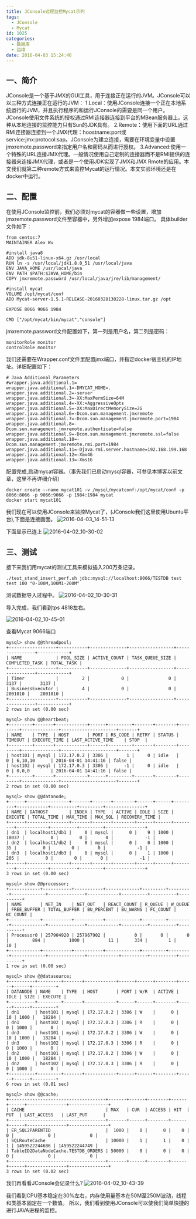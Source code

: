 ```yaml
---
title: JConsole远程监控Mycat示列
tags:
  - JConsole
  - Mycat
id: 1025
categories:
  - 数据库
  - 运维
date: 2016-04-03 15:24:40
---
```


## 一、简介
JConsole是一个基于JMX的GUI工具，用于连接正在运行的JVM。JConsole可以以三种方式连接正在运行的JVM：
1.Local：使用JConsole连接一个正在本地系统运行的JVM，并且执行程序的和运行JConsole的需要是同一个用户。JConsole使用文件系统的授权通过RMI连接器连接到平台的MBean服务器上。这种从本地连接的监控能力只有Sun的JDK具有。
2.Remote：使用下面的URL通过RMI连接器连接到一个JMX代理：hoostname:port或service:jmx:protocol:sap。JConsole为建立连接，需要在环境变量中设置jmxremote.password来指定用户名和密码从而进行授权。
3.Advanced:使用一个特殊的URL连接JMX代理。一般情况使用自己定制的连接器而不是RMI提供的连接器来连接JMX代理，或者是一个使用JDK实现了JMX和JMX Rmote的应用。本文我们就第二种remote方式来监控Mycat的运行情况。本文实验环境还是在docker中运行。

## 二、配置
在使用JConsole监控前，我们必须对mycat的容器做一些设置，增加jmxremote.password文件至容器中，另外增加expose 1984端口。
具体builder文件如下：

    from centos:7
    MAINTAINER Alex Wu

    #install java8
    ADD jdk-8u51-linux-x64.gz /usr/local
    RUN ln -s /usr/local/jdk1.8.0_51 /usr/local/java
    ENV JAVA_HOME /usr/local/java
    ENV PATH $PATH:$JAVA_HOME/bin
    COPY jmxremote.password /usr/local/java/jre/lib/management/

    #install mycat
    VOLUME /opt/mycat/conf
    ADD Mycat-server-1.5.1-RELEASE-20160328130228-linux.tar.gz /opt

    EXPOSE 8066 9066 1984

    CMD ["/opt/mycat/bin/mycat","console"]

jmxremote.password文件配置如下，第一列是用户名，第二列是密码：
    
    monitorRole monitor
    controlRole monitor
    
我们还需要在Wrapper.conf文件里配置jmx端口，并指定docker宿主机的IP地址。详细配置如下：
   	 
	# Java Additional Parameters
    #wrapper.java.additional.1=
    wrapper.java.additional.1=-DMYCAT_HOME=.
    wrapper.java.additional.2=-server
    wrapper.java.additional.3=-XX:MaxPermSize=64M
    wrapper.java.additional.4=-XX:+AggressiveOpts
    wrapper.java.additional.5=-XX:MaxDirectMemorySize=2G
    wrapper.java.additional.6=-Dcom.sun.management.jmxremote
    wrapper.java.additional.7=-Dcom.sun.management.jmxremote.port=1984
    wrapper.java.additional.8=-Dcom.sun.management.jmxremote.authenticate=false
    wrapper.java.additional.9=-Dcom.sun.management.jmxremote.ssl=false
    wrapper.java.additional.10=-Dcom.sun.management.jmxremote.rmi.port=1984
    wrapper.java.additional.11=-Djava.rmi.server.hostname=192.168.199.168
    wrapper.java.additional.12=-Xmx4G
    wrapper.java.additional.13=-Xms1G
    
配置完成,启动mycat容器。（事先我们已启动mysql容器，可参见本博客以前文章，这里不再详细介绍）
    
    docker create --name mycat101 -v /mysql/mycatconf:/opt/mycat/conf -p 8066:8066 -p 9066:9066 -p 1984:1984 mycat
    docker start mycat101
    
我们现在可以使用JConsole来监控Mycat了，(JConsole我们这里使用Ubuntu平台),下面是连接画面。
![2016-04-03_14-51-13](http://orufryv17.bkt.clouddn.com/wp-content/uploads/2016/04/2016-04-03_14-51-13.jpg)

下面显示已连上
![2016-04-02_10-30-02](http://orufryv17.bkt.clouddn.com/wp-content/uploads/2016/04/2016-04-02_10-30-02.jpg)

## 三、测试
接下来我们用mycat的测试工具来模拟插入200万条记录。
    
    ./test_stand_insert_perf.sh jdbc:mysql://localhost:8066/TESTDB test test 100 "0-100M,100M1-200M"
    
测试数据导入过程中。
![2016-04-02_10-30-31](http://orufryv17.bkt.clouddn.com/wp-content/uploads/2016/04/2016-04-02_10-30-31.jpg)

导入完成，我们看到tps 4818左右。

![2016-04-02_10-45-01](http://orufryv17.bkt.clouddn.com/wp-content/uploads/2016/04/2016-04-02_10-45-01.jpg)

查看Mycat 9066端口
    
    mysql> show @@threadpool;
    +------------------+-----------+--------------+-----------------+----------------+------------+
    | NAME             | POOL_SIZE | ACTIVE_COUNT | TASK_QUEUE_SIZE | COMPLETED_TASK | TOTAL_TASK |
    +------------------+-----------+--------------+-----------------+----------------+------------+
    | Timer            |         2 |            0 |               0 |           3137 |       3137 |
    | BusinessExecutor |         4 |            0 |               0 |        2001010 |    2001010 |
    +------------------+-----------+--------------+-----------------+----------------+------------+
    2 rows in set (0.00 sec)

    mysql> show @@heartbeat;
    +---------+-------+------------+------+---------+-------+--------+---------+--------------+---------------------+-------+
    | NAME    | TYPE  | HOST       | PORT | RS_CODE | RETRY | STATUS | TIMEOUT | EXECUTE_TIME | LAST_ACTIVE_TIME    | STOP  |
    +---------+-------+------------+------+---------+-------+--------+---------+--------------+---------------------+-------+
    | host101 | mysql | 172.17.0.2 | 3306 |       1 |     0 | idle   |       0 | 6,10,10      | 2016-04-01 14:41:16 | false |
    | host102 | mysql | 172.17.0.3 | 3306 |      -1 |     0 | idle   |       0 | 0,0,0        | 2016-04-01 14:41:16 | false |
    +---------+-------+------------+------+---------+-------+--------+---------+--------------+---------------------+-------+
    2 rows in set (0.00 sec)

    mysql> show @@datanode;
    +------+----------------+-------+-------+--------+------+------+---------+------------+----------+---------+---------------+
    | NAME | DATHOST        | INDEX | TYPE  | ACTIVE | IDLE | SIZE | EXECUTE | TOTAL_TIME | MAX_TIME | MAX_SQL | RECOVERY_TIME |
    +------+----------------+-------+-------+--------+------+------+---------+------------+----------+---------+---------------+
    | dn1  | localhost1/db1 |     0 | mysql |      0 |    9 | 1000 |   18037 |          0 |        0 |       0 |            -1 |
    | dn2  | localhost1/db2 |     0 | mysql |      0 |    0 | 1000 |      35 |          0 |        0 |       0 |            -1 |
    | dn3  | localhost1/db3 |     0 | mysql |      0 |    1 | 1000 |     205 |          0 |        0 |       0 |            -1 |
    +------+----------------+-------+-------+--------+------+------+---------+------------+----------+---------+---------------+
    3 rows in set (0.00 sec)

    mysql> show @@processor;
    +------------+-----------+-----------+-------------+---------+---------+-------------+--------------+------------+----------+----------+----------+
    | NAME       | NET_IN    | NET_OUT   | REACT_COUNT | R_QUEUE | W_QUEUE | FREE_BUFFER | TOTAL_BUFFER | BU_PERCENT | BU_WARNS | FC_COUNT | BC_COUNT |
    +------------+-----------+-----------+-------------+---------+---------+-------------+--------------+------------+----------+----------+----------+
    | Processor0 | 257904920 | 257967902 |           0 |       0 |       0 |         884 |         1000 |         11 |      334 |        1 |       10 |
    +------------+-----------+-----------+-------------+---------+---------+-------------+--------------+------------+----------+----------+----------+
    1 row in set (0.00 sec)

    mysql> show @@datasource;
    +----------+---------+-------+------------+------+------+--------+------+------+---------+
    | DATANODE | NAME    | TYPE  | HOST       | PORT | W/R  | ACTIVE | IDLE | SIZE | EXECUTE |
    +----------+---------+-------+------------+------+------+--------+------+------+---------+
    | dn1      | host101 | mysql | 172.17.0.2 | 3306 | W    |      0 |   10 | 1000 |   18284 |
    | dn1      | host102 | mysql | 172.17.0.3 | 3306 | R    |      0 |    0 | 1000 |       0 |
    | dn3      | host101 | mysql | 172.17.0.2 | 3306 | W    |      0 |   10 | 1000 |   18284 |
    | dn3      | host102 | mysql | 172.17.0.3 | 3306 | R    |      0 |    0 | 1000 |       0 |
    | dn2      | host101 | mysql | 172.17.0.2 | 3306 | W    |      0 |   10 | 1000 |   18284 |
    | dn2      | host102 | mysql | 172.17.0.3 | 3306 | R    |      0 |    0 | 1000 |       0 |
    +----------+---------+-------+------------+------+------+--------+------+------+---------+
    6 rows in set (0.01 sec)

    mysql> show @@cache;
    +-------------------------------------+-------+------+--------+------+------+---------------+---------------+
    | CACHE                               | MAX   | CUR  | ACCESS | HIT  | PUT  | LAST_ACCESS   | LAST_PUT      |
    +-------------------------------------+-------+------+--------+------+------+---------------+---------------+
    | ER_SQL2PARENTID                     |  1000 |    0 |      0 |    0 |    0 |             0 |             0 |
    | SQLRouteCache                       | 10000 |    1 |      1 |    0 |    1 | 1459522244686 | 1459522244749 |
    | TableID2DataNodeCache.TESTDB_ORDERS | 50000 |    0 |      0 |    0 |    0 |             0 |             0 |
    +-------------------------------------+-------+------+--------+------+------+---------------+---------------+
    3 rows in set (0.02 sec)

我们再看看JConsole会记录什么?
![2016-04-02_10-43-39](http://orufryv17.bkt.clouddn.com/wp-content/uploads/2016/04/2016-04-02_10-43-39.jpg)

我们看到CPU基本稳定在30%左右，内存使用量基本在50M至250M波动，线程和类基本固定在一个数值。
所以，我们看到使用JConsole可以使我们简单快捷的进行JAVA进程的监控。